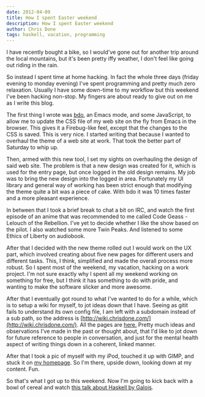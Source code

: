 ```yaml
---
date: 2012-04-09
title: How I spent Easter weekend
description: How I spent Easter weekend
author: Chris Done
tags: haskell, vacation, programming
---
```


I have recently bought a bike, so I would've gone out for another trip
around the local mountains, but it's been pretty iffy weather, I don't
feel like going out riding in the rain.

So instead I spent time at home hacking. In fact the whole three days
(friday evening to monday evening) I've spent programming and pretty
much zero relaxation. Usually I have some down-time to my workflow but
this weekend I've been hacking non-stop. My fingers are about ready to
give out on me as I write this blog.

The first thing I wrote was [bdo](https://github.com/chrisdone/bdo),
an Emacs mode, and some JavaScript, to allow me to update the CSS file
of my web site on the fly from Emacs in the browser. This gives it a
Firebug-like feel, except that the changes to the CSS is saved. This
is very nice. I started writing that because I wanted to overhaul the
theme of a web site at work. That took the better part of Saturday to
whip up.

Then, armed with this new tool, I set my sights on overhauling the
design of said web site. The problem is that a new design was created
for it, which is used for the entry page, but once logged in the old
design remains. My job was to bring the new design into the logged in
area. Fortunately my UI library and general way of working has been
strict enough that modifying the theme quite a bit was a piece of
cake. With bdo it was 10 times faster and a more pleasant experience.

In between that I took a brief break to chat a bit on IRC, and watch
the first episode of an anime that was recommended to me called Code
Geass - Lelouch of the Rebellion. I've yet to decide whether I like
the show based on the pilot. I also watched some more Twin Peaks. And
listened to some Ethics of Liberty on audiobook.

After that I decided with the new theme rolled out I would work on the
UX part, which involved creating about five new pages for different
users and different tasks. This, I think, simplified and made the
overall process more robust. So I spent most of the weekend, my
vacation, hacking on a work project. I'm not sure exactly why I spent
all my weekend working on something for free, but I think it has
something to do with pride, and wanting to make the software slicker
and more awesome.

After that I eventually got round to what I've wanted to do for a
while, which is to setup a wiki for myself, to jot ideas down that I
have. Seeing as gitit fails to understand its own config file, I am
left with a subdomain instead of a sub path, so the address is
[http://wiki.chrisdone.com/](http://wiki.chrisdone.com/). All the
pages are [here.](http://wiki.chrisdone.com/_index) Pretty much ideas
and observations I've made in the past or thought about, that I'd like
to jot down for future reference to people in conversation, and just
for the mental health aspect of writing things down in a coherent,
linked manner.

After that I took a pic of myself with my iPod, touched it up with
GIMP, and stuck it on [my homepage](http://chrisdone.com/). So I'm
there, upside down, looking down at my content. Fun.

So that's what I got up to this weekend. Now I'm going to kick back
with a bowl of cereal and watch [this talk about Haskell by
Galois](http://channel9.msdn.com/Events/Lang-NEXT/Lang-NEXT-2012/A-Means-to-Many-Ends-10-Years-of-Haskell-at-Galois).
